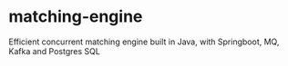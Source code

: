 # matching-engine
Efficient concurrent matching engine built in Java, with Springboot, MQ, Kafka and Postgres SQL
